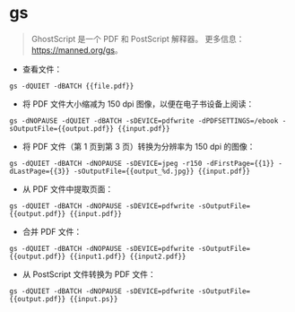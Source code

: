 # gs

> GhostScript 是一个 PDF 和 PostScript 解释器。
> 更多信息：<https://manned.org/gs>。

- 查看文件：

`gs -dQUIET -dBATCH {{file.pdf}}`

- 将 PDF 文件大小缩减为 150 dpi 图像，以便在电子书设备上阅读：

`gs -dNOPAUSE -dQUIET -dBATCH -sDEVICE=pdfwrite -dPDFSETTINGS=/ebook -sOutputFile={{output.pdf}} {{input.pdf}}`

- 将 PDF 文件（第 1 页到第 3 页）转换为分辨率为 150 dpi 的图像：

`gs -dQUIET -dBATCH -dNOPAUSE -sDEVICE=jpeg -r150 -dFirstPage={{1}} -dLastPage={{3}} -sOutputFile={{output_%d.jpg}} {{input.pdf}}`

- 从 PDF 文件中提取页面：

`gs -dQUIET -dBATCH -dNOPAUSE -sDEVICE=pdfwrite -sOutputFile={{output.pdf}} {{input.pdf}}`

- 合并 PDF 文件：

`gs -dQUIET -dBATCH -dNOPAUSE -sDEVICE=pdfwrite -sOutputFile={{output.pdf}} {{input1.pdf}} {{input2.pdf}}`

- 从 PostScript 文件转换为 PDF 文件：

`gs -dQUIET -dBATCH -dNOPAUSE -sDEVICE=pdfwrite -sOutputFile={{output.pdf}} {{input.ps}}`